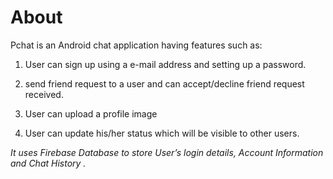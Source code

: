 About 
===
Pchat is an Android chat application having features such as:

1. User can sign up using a e-mail address and setting up a password.

2. send friend request to a user and can accept/decline friend request received.

3. User can upload a profile image

4. User can update his/her status which will be visible to other users. 



*It uses Firebase Database to store User’s login details, Account Information and Chat History .*

